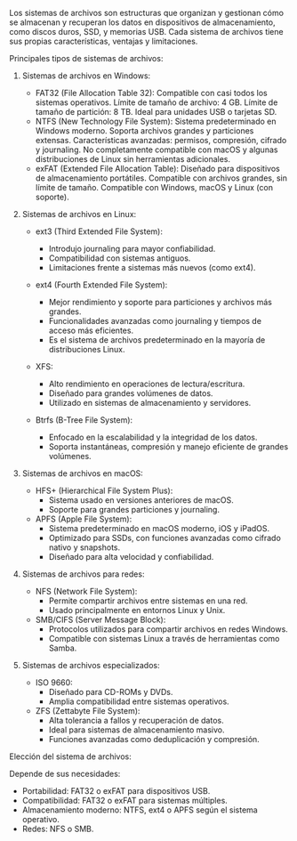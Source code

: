 Los sistemas de archivos son estructuras que organizan y gestionan cómo se almacenan y recuperan los datos en dispositivos de almacenamiento, como discos duros, SSD, y memorias USB. Cada sistema de archivos tiene sus propias características, ventajas y limitaciones.

Principales tipos de sistemas de archivos:

1. Sistemas de archivos en Windows:

	- FAT32 (File Allocation Table 32):
	    Compatible con casi todos los sistemas operativos.
	    Límite de tamaño de archivo: 4 GB.
	    Límite de tamaño de partición: 8 TB.
	    Ideal para unidades USB o tarjetas SD.
	- NTFS (New Technology File System):
	    Sistema predeterminado en Windows moderno.
	    Soporta archivos grandes y particiones extensas.
	    Características avanzadas: permisos, compresión, cifrado y journaling.
	    No completamente compatible con macOS y algunas distribuciones de Linux sin herramientas adicionales.
	- exFAT (Extended File Allocation Table):
	    Diseñado para dispositivos de almacenamiento portátiles.
        Compatible con archivos grandes, sin límite de tamaño.
	    Compatible con Windows, macOS y Linux (con soporte).

2. Sistemas de archivos en Linux:

	- ext3 (Third Extended File System):
	    - Introdujo journaling para mayor confiabilidad.
	    - Compatibilidad con sistemas antiguos.
	    - Limitaciones frente a sistemas más nuevos (como ext4).

	- ext4 (Fourth Extended File System):
	    - Mejor rendimiento y soporte para particiones y archivos más grandes.
	    - Funcionalidades avanzadas como journaling y tiempos de acceso más eficientes.
	    - Es el sistema de archivos predeterminado en la mayoría de distribuciones Linux.
	- XFS:
	    - Alto rendimiento en operaciones de lectura/escritura.
	    - Diseñado para grandes volúmenes de datos.
	    - Utilizado en sistemas de almacenamiento y servidores.
	- Btrfs (B-Tree File System):
	    - Enfocado en la escalabilidad y la integridad de los datos.
	    - Soporta instantáneas, compresión y manejo eficiente de grandes volúmenes.

3. Sistemas de archivos en macOS:

	- HFS+ (Hierarchical File System Plus):
	    - Sistema usado en versiones anteriores de macOS.
	    - Soporte para grandes particiones y journaling.
	- APFS (Apple File System):
	    - Sistema predeterminado en macOS moderno, iOS y iPadOS.
	    - Optimizado para SSDs, con funciones avanzadas como cifrado nativo y snapshots.
        - Diseñado para alta velocidad y confiabilidad.

4. Sistemas de archivos para redes:

	- NFS (Network File System):
	    - Permite compartir archivos entre sistemas en una red.
	    - Usado principalmente en entornos Linux y Unix.
	- SMB/CIFS (Server Message Block):
	    - Protocolos utilizados para compartir archivos en redes Windows.
	    - Compatible con sistemas Linux a través de herramientas como Samba.

5. Sistemas de archivos especializados:

	- ISO 9660:
	    - Diseñado para CD-ROMs y DVDs.
	    - Amplia compatibilidad entre sistemas operativos.
	- ZFS (Zettabyte File System):
	    - Alta tolerancia a fallos y recuperación de datos.
	    - Ideal para sistemas de almacenamiento masivo.
	    - Funciones avanzadas como deduplicación y compresión.

Elección del sistema de archivos:

Depende de sus necesidades:

- Portabilidad: FAT32 o exFAT para dispositivos USB.
- Compatibilidad: FAT32 o exFAT para sistemas múltiples.
- Almacenamiento moderno: NTFS, ext4 o APFS según el sistema operativo.
- Redes: NFS o SMB.